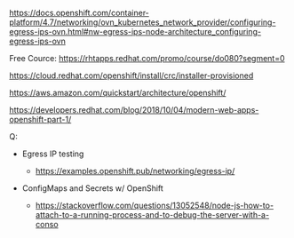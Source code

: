 
https://docs.openshift.com/container-platform/4.7/networking/ovn_kubernetes_network_provider/configuring-egress-ips-ovn.html#nw-egress-ips-node-architecture_configuring-egress-ips-ovn

Free Cource: https://rhtapps.redhat.com/promo/course/do080?segment=0

https://cloud.redhat.com/openshift/install/crc/installer-provisioned

https://aws.amazon.com/quickstart/architecture/openshift/

https://developers.redhat.com/blog/2018/10/04/modern-web-apps-openshift-part-1/


Q: 
 - Egress IP testing
   - https://examples.openshift.pub/networking/egress-ip/

 - ConfigMaps and Secrets w/ OpenShift
    - https://stackoverflow.com/questions/13052548/node-js-how-to-attach-to-a-running-process-and-to-debug-the-server-with-a-conso


